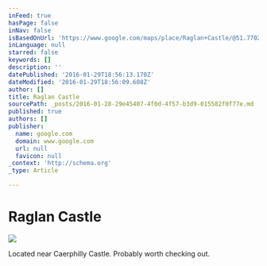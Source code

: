 ```yaml
---
inFeed: true
hasPage: false
inNav: false
isBasedOnUrl: 'https://www.google.com/maps/place/Raglan+Castle/@51.770294,-5.091278,7z/data=!4m2!3m1!1s0x4871c435fe1eb711:0xb01d208eb2588fd4'
inLanguage: null
starred: false
keywords: []
description: ''
datePublished: '2016-01-29T18:56:13.170Z'
dateModified: '2016-01-29T18:56:09.608Z'
author: []
title: Raglan Castle
sourcePath: _posts/2016-01-28-29e45407-4f0d-4f57-b3d9-015582f0f77e.md
published: true
authors: []
publisher:
  name: google.com
  domain: www.google.com
  url: null
  favicon: null
_context: 'http://schema.org'
_type: Article

---
```

# Raglan Castle
![](https://lh6.googleusercontent.com/proxy/dzD5-qZEsbXmDEUp0GzK7vMNVyrZahgz65__thSw9HmWlugWbDkxTotheMLG3DgGknhWm0Ym83pOYCBXuxyI0epnj5U8KA=w408-h306)

Located near Caerphilly Castle. Probably worth checking out.